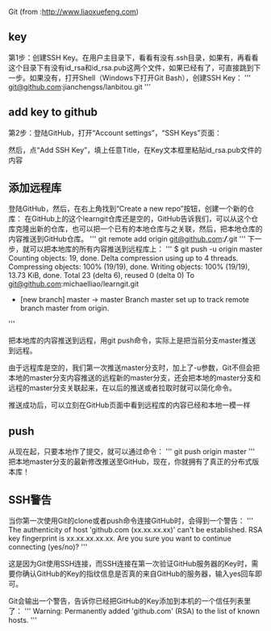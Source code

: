 Git (from :http://www.liaoxuefeng.com)
## key
第1步：创建SSH Key。在用户主目录下，看看有没有.ssh目录，如果有，再看看这个目录下有没有id_rsa和id_rsa.pub这两个文件，如果已经有了，可直接跳到下一步。如果没有，打开Shell（Windows下打开Git Bash），创建SSH Key：
'''
git@github.com:jianchengss/lanbitou.git
'''
## add key to github
第2步：登陆GitHub，打开“Account settings”，“SSH Keys”页面：

然后，点“Add SSH Key”，填上任意Title，在Key文本框里粘贴id_rsa.pub文件的内容
## 添加远程库
登陆GitHub，然后，在右上角找到“Create a new repo”按钮，创建一个新的仓库：
在GitHub上的这个learngit仓库还是空的，GitHub告诉我们，可以从这个仓库克隆出新的仓库，也可以把一个已有的本地仓库与之关联，然后，把本地仓库的内容推送到GitHub仓库。
'''
git remote add origin git@github.com:***/***.git
'''
下一步，就可以把本地库的所有内容推送到远程库上：
'''
$ git push -u origin master
Counting objects: 19, done.
Delta compression using up to 4 threads.
Compressing objects: 100% (19/19), done.
Writing objects: 100% (19/19), 13.73 KiB, done.
Total 23 (delta 6), reused 0 (delta 0)
To git@github.com:michaelliao/learngit.git
 * [new branch]      master -> master
 Branch master set up to track remote branch master from origin.

 '''

 把本地库的内容推送到远程，用git push命令，实际上是把当前分支master推送到远程。

 由于远程库是空的，我们第一次推送master分支时，加上了-u参数，Git不但会把本地的master分支内容推送的远程新的master分支，还会把本地的master分支和远程的master分支关联起来，在以后的推送或者拉取时就可以简化命令。

 推送成功后，可以立刻在GitHub页面中看到远程库的内容已经和本地一模一样
## push
从现在起，只要本地作了提交，就可以通过命令：
'''
git push origin master
'''
把本地master分支的最新修改推送至GitHub，现在，你就拥有了真正的分布式版本库！

## SSH警告
当你第一次使用Git的clone或者push命令连接GitHub时，会得到一个警告：
'''
The authenticity of host 'github.com (xx.xx.xx.xx)' can't be established.
RSA key fingerprint is xx.xx.xx.xx.xx.
Are you sure you want to continue connecting (yes/no)?
'''

这是因为Git使用SSH连接，而SSH连接在第一次验证GitHub服务器的Key时，需要你确认GitHub的Key的指纹信息是否真的来自GitHub的服务器，输入yes回车即可。

Git会输出一个警告，告诉你已经把GitHub的Key添加到本机的一个信任列表里了：
'''
Warning: Permanently added 'github.com' (RSA) to the list of known hosts.
'''
